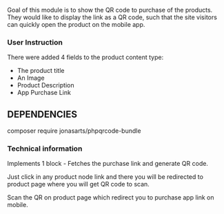 Goal of this module is to show the QR code to purchase of the products. They would like to display the link as a QR code, such that the site visitors can quickly open the product on the mobile app.
### User Instruction
There were added 4 fields to the product content type:

 - The product title
 - An Image
 - Product Description
 - App Purchase Link
 

## DEPENDENCIES

composer require jonasarts/phpqrcode-bundle

### Technical information
Implements 1 block - Fetches the purchase link and generate QR code.

Just click in any product node link and there you will be redirected to product page where you will get QR code to scan. 

Scan the QR on product page which redirect you to purchase app link on mobile.
